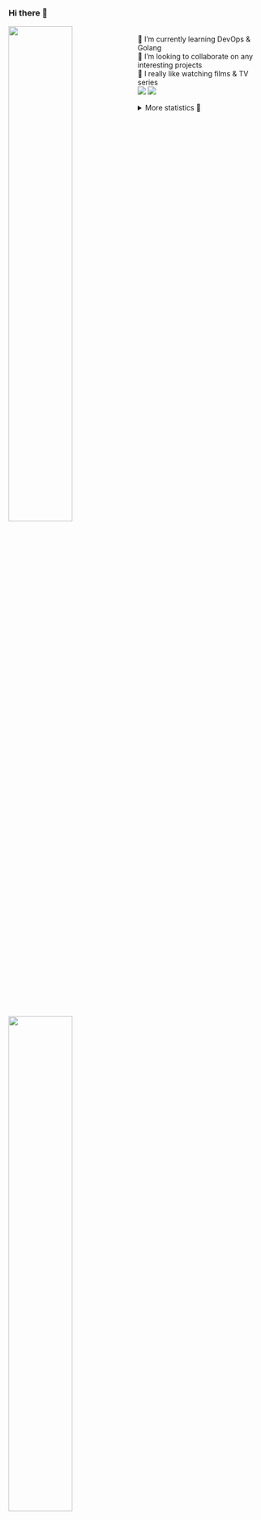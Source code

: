 ### Hi there 👋


[<img align="left" width="50%" src="https://github-readme-stats.vercel.app/api?username=rufusnufus&hide=issues&show_icons=true&count_private=true&theme=transparent&title_color=FF6F40&text_color=FBF9F8&icon_color=F48242&hide_border=true&hide_title=true#gh-dark-mode-only">](https://metrics.lecoq.io/rufusnufus#gh-dark-mode-only)
[<img align="left" width="50%" src="https://github-readme-stats.vercel.app/api?username=rufusnufus&hide=issues&show_icons=true&count_private=true&theme=transparent&title_color=FF6533&text_color=4D4644&icon_color=FF8038&hide_border=true&hide_title=true#gh-light-mode-only">](https://metrics.lecoq.io/rufusnufus#gh-light-mode-only)

<p>
  <br>
  🌱 I’m currently learning DevOps & Golang</br>
  👯 I’m looking to collaborate on any interesting projects</br>
  🎥 I really like watching films & TV series</br>
  <a href="https://linkedin.com/in/rufusnufus"><img src="https://img.shields.io/badge/linkedin-0077B5.svg?style=for-the-badge&logo=linkedin&logoColor=white"/></a>
  <a href="https://t.me/rufusnufus"><img src="https://img.shields.io/badge/-telegram-black?style=for-the-badge&color=blue&logo=telegram"/></a>
</p>

<p text-align="left">
<details>
  <summary>More statistics 👀</summary><br/>

<!--START_SECTION:waka-->
![Code Time](http://img.shields.io/badge/Code%20Time-592%20hrs%2046%20mins-blue)

![Profile Views](http://img.shields.io/badge/Profile%20Views-6-blue)

**I'm an Early 🐤** 

```text
🌞 Morning                9358 commits        ██████░░░░░░░░░░░░░░░░░░░   22.43 % 
🌆 Daytime                24231 commits       ███████████████░░░░░░░░░░   58.08 % 
🌃 Evening                7316 commits        ████░░░░░░░░░░░░░░░░░░░░░   17.54 % 
🌙 Night                  813 commits         ░░░░░░░░░░░░░░░░░░░░░░░░░   01.95 % 
```
📅 **I'm Most Productive on Wednesday** 

```text
Monday                   8518 commits        █████░░░░░░░░░░░░░░░░░░░░   20.42 % 
Tuesday                  7997 commits        █████░░░░░░░░░░░░░░░░░░░░   19.17 % 
Wednesday                8525 commits        █████░░░░░░░░░░░░░░░░░░░░   20.43 % 
Thursday                 8319 commits        █████░░░░░░░░░░░░░░░░░░░░   19.94 % 
Friday                   7113 commits        ████░░░░░░░░░░░░░░░░░░░░░   17.05 % 
Saturday                 804 commits         ░░░░░░░░░░░░░░░░░░░░░░░░░   01.93 % 
Sunday                   442 commits         ░░░░░░░░░░░░░░░░░░░░░░░░░   01.06 % 
```


📊 **This Week I Spent My Time On** 

```text
💬 Programming Languages: 
HCL                      5 hrs 21 mins       █████████████░░░░░░░░░░░░   51.12 % 
YAML                     1 hr 46 mins        ████░░░░░░░░░░░░░░░░░░░░░   16.90 % 
Terraform                1 hr 46 mins        ████░░░░░░░░░░░░░░░░░░░░░   16.88 % 
Other                    1 hr 18 mins        ███░░░░░░░░░░░░░░░░░░░░░░   12.53 % 
Smarty                   7 mins              ░░░░░░░░░░░░░░░░░░░░░░░░░   01.27 % 

🔥 Editors: 
VS Code                  9 hrs 9 mins        ██████████████████████░░░   87.48 % 
iTerm2                   1 hr 18 mins        ███░░░░░░░░░░░░░░░░░░░░░░   12.52 % 
```

**I Mostly Code in Go** 

```text
Go                       32 repos            █████░░░░░░░░░░░░░░░░░░░░   21.33 % 
Python                   14 repos            ██░░░░░░░░░░░░░░░░░░░░░░░   09.33 % 
Smarty                   11 repos            ██░░░░░░░░░░░░░░░░░░░░░░░   07.33 % 
HCL                      7 repos             █░░░░░░░░░░░░░░░░░░░░░░░░   04.67 % 
Kotlin                   5 repos             █░░░░░░░░░░░░░░░░░░░░░░░░   03.33 % 
```




 Last Updated on 31/12/2023 01:05:43 UTC
<!--END_SECTION:waka-->

</details>
</p>
